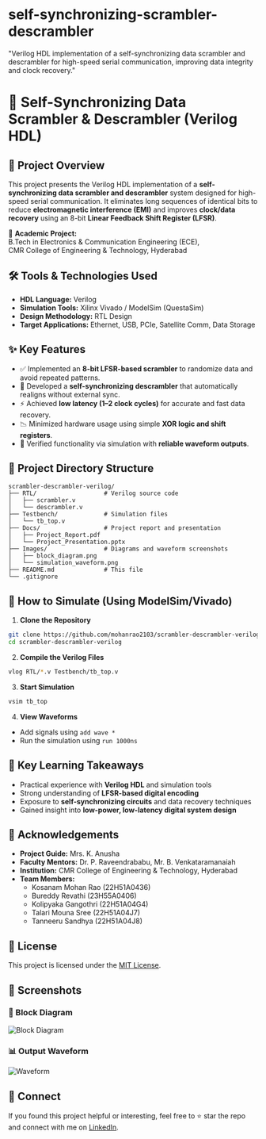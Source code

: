 # self-synchronizing-scrambler-descrambler
 "Verilog HDL implementation of a self-synchronizing data scrambler and descrambler for high-speed serial communication, improving data integrity and clock recovery."

 
# 🔄 Self-Synchronizing Data Scrambler & Descrambler (Verilog HDL)

## 📌 Project Overview
This project presents the Verilog HDL implementation of a **self-synchronizing data scrambler and descrambler** system designed for high-speed serial communication. It eliminates long sequences of identical bits to reduce **electromagnetic interference (EMI)** and improves **clock/data recovery** using an 8-bit **Linear Feedback Shift Register (LFSR)**.


📍 **Academic Project:**  
B.Tech in Electronics & Communication Engineering (ECE),  
CMR College of Engineering & Technology, Hyderabad


## 🛠️ Tools & Technologies Used
- **HDL Language:** Verilog  
- **Simulation Tools:** Xilinx Vivado / ModelSim (QuestaSim)  
- **Design Methodology:** RTL Design  
- **Target Applications:** Ethernet, USB, PCIe, Satellite Comm, Data Storage


## ✨ Key Features
- ✅ Implemented an **8-bit LFSR-based scrambler** to randomize data and avoid repeated patterns.
- 🔁 Developed a **self-synchronizing descrambler** that automatically realigns without external sync.
- ⚡ Achieved **low latency (1–2 clock cycles)** for accurate and fast data recovery.
- 📉 Minimized hardware usage using simple **XOR logic and shift registers**.
- 🧪 Verified functionality via simulation with **reliable waveform outputs**.



## 📂 Project Directory Structure

```
scrambler-descrambler-verilog/
├── RTL/                   # Verilog source code
│   ├── scrambler.v
│   └── descrambler.v
├── Testbench/             # Simulation files
│   └── tb_top.v
├── Docs/                  # Project report and presentation
│   ├── Project_Report.pdf
│   └── Project_Presentation.pptx
├── Images/                # Diagrams and waveform screenshots
│   ├── block_diagram.png
│   └── simulation_waveform.png
├── README.md              # This file
└── .gitignore
```


## 🚀 How to Simulate (Using ModelSim/Vivado)
1. **Clone the Repository**
```bash
git clone https://github.com/mohanrao2103/scrambler-descrambler-verilog.git
cd scrambler-descrambler-verilog
```

2. **Compile the Verilog Files**
```bash
vlog RTL/*.v Testbench/tb_top.v
```

3. **Start Simulation**
```bash
vsim tb_top
```

4. **View Waveforms**
- Add signals using `add wave *`
- Run the simulation using `run 1000ns`



## 🧠 Key Learning Takeaways
- Practical experience with **Verilog HDL** and simulation tools  
- Strong understanding of **LFSR-based digital encoding**  
- Exposure to **self-synchronizing circuits** and data recovery techniques  
- Gained insight into **low-power, low-latency digital system design**



## 🙌 Acknowledgements
- **Project Guide:** Mrs. K. Anusha  
- **Faculty Mentors:** Dr. P. Raveendrababu, Mr. B. Venkataramanaiah  
- **Institution:** CMR College of Engineering & Technology, Hyderabad  
- **Team Members:**
  - Kosanam Mohan Rao   (22H51A0436)  
  - Bureddy Revathi     (23H55A0406)  
  - Kolipyaka Gangothri (22H51A04G4)  
  - Talari Mouna Sree   (22H51A04J7)  
  - Tanneeru Sandhya    (22H51A04J8)



## 📄 License
This project is licensed under the [MIT License](LICENSE).


## 📸 Screenshots

### 🔧 Block Diagram
![Block Diagram](Images/block_diagram.png)

### 📊 Output Waveform
![Waveform](Images/simulation_waveform.png)


## 🔗 Connect
If you found this project helpful or interesting, feel free to ⭐ star the repo and connect with me on [LinkedIn](https://www.linkedin.com/in/mohan-rao-kosanam-b824a3236/).
